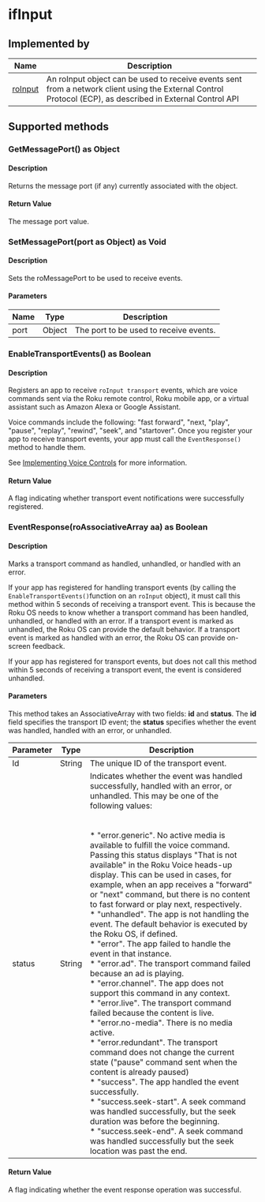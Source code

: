 ifInput
=======

Implemented by
--------------

| Name | Description |
| --- | --- |
| [roInput](/docs/references/brightscript/components/roinput.md "roInput") | An roInput object can be used to receive events sent from a network client using the External Control Protocol (ECP), as described in External Control API |

Supported methods
-----------------

### GetMessagePort() as Object

#### Description

Returns the message port (if any) currently associated with the object.

#### Return Value

The message port value.

### SetMessagePort(port as Object) as Void

#### Description

Sets the roMessagePort to be used to receive events.

#### Parameters

| Name | Type | Description |
| --- | --- | --- |
| port | Object | The port to be used to receive events. |

### EnableTransportEvents() as Boolean

#### Description

Registers an app to receive `roInput transport` events, which are voice commands sent via the Roku remote control, Roku mobile app, or a virtual assistant such as Amazon Alexa or Google Assistant.

Voice commands include the following: "fast forward", "next, "play", "pause", "replay", "rewind", "seek", and "startover". Once you register your app to receive transport events, your app must call the `EventResponse()` method to handle them.

See [Implementing Voice Controls](/docs/developer-program/media-playback/voice-controls/transport-controls.md) for more information.

#### Return Value

A flag indicating whether transport event notifications were successfully registered.

### EventResponse(roAssociativeArray aa) as Boolean

#### Description

Marks a transport command as handled, unhandled, or handled with an error.

If your app has registered for handling transport events (by calling the `EnableTransportEvents()`function on an `roInput` object), it must call this method within 5 seconds of receiving a transport event. This is because the Roku OS needs to know whether a transport command has been handled, unhandled, or handled with an error. If a transport event is marked as unhandled, the Roku OS can provide the default behavior. If a transport event is marked as handled with an error, the Roku OS can provide on-screen feedback.

If your app has registered for transport events, but does not call this method within 5 seconds of receiving a transport event, the event is considered unhandled.

#### Parameters

This method takes an AssociativeArray with two fields: **id** and **status**. The **id** field specifies the transport ID event; the **status** specifies whether the event was handled, handled with an error, or unhandled.

| Parameter | Type | Description |
| --- | --- | --- |
| Id  | String | The unique ID of the transport event. |
| status | String | Indicates whether the event was handled successfully, handled with an error, or unhandled. This may be one of the following values:  <br>  <br><br>*   "error.generic". No active media is available to fulfill the voice command. Passing this status displays "That is not available" in the Roku Voice heads-up display. This can be used in cases, for example, when an app receives a "forward" or "next" command, but there is no content to fast forward or play next, respectively.<br>*   "unhandled". The app is not handling the event. The default behavior is executed by the Roku OS, if defined.<br>*   "error". The app failed to handle the event in that instance.<br>*   "error.ad". The transport command failed because an ad is playing.<br>*   "error.channel". The app does not support this command in any context.<br>*   "error.live". The transport command failed because the content is live.<br>*   "error.no-media". There is no media active.<br>*   "error.redundant". The transport command does not change the current state ("pause" command sent when the content is already paused)<br>*   "success". The app handled the event successfully.<br>*   "success.seek-start". A seek command was handled successfully, but the seek duration was before the beginning.<br>*   "success.seek-end". A seek command was handled successfully but the seek location was past the end. |

#### Return Value

A flag indicating whether the event response operation was successful.